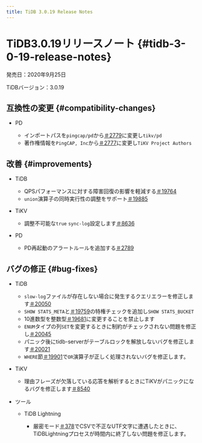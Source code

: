 ```yaml
---
title: TiDB 3.0.19 Release Notes
---
```


# TiDB3.0.19リリースノート {#tidb-3-0-19-release-notes}

発売日：2020年9月25日

TiDBバージョン：3.0.19

## 互換性の変更 {#compatibility-changes}

-   PD

    -   インポートパスを`pingcap/pd`から[＃2779](https://github.com/pingcap/pd/pull/2779)に変更し`tikv/pd`
    -   著作権情報を`PingCAP, Inc`から[＃2777](https://github.com/pingcap/pd/pull/2777)に変更し`TiKV Project Authors`

## 改善 {#improvements}

-   TiDB

    -   QPSパフォーマンスに対する障害回復の影響を軽減する[＃19764](https://github.com/pingcap/tidb/pull/19764)
    -   `union`演算子の同時実行性の調整をサポート[＃19885](https://github.com/pingcap/tidb/pull/19885)

-   TiKV

    -   調整不可能な`true` `sync-log`設定します[＃8636](https://github.com/tikv/tikv/pull/8636)

-   PD

    -   PD再起動のアラートルールを追加する[＃2789](https://github.com/pingcap/pd/pull/2789)

## バグの修正 {#bug-fixes}

-   TiDB

    -   `slow-log`ファイルが存在しない場合に発生するクエリエラーを修正します[＃20050](https://github.com/pingcap/tidb/pull/20050)
    -   `SHOW STATS_META`と[＃19759](https://github.com/pingcap/tidb/pull/19759)の特権チェックを追加し`SHOW STATS_BUCKET`
    -   10進数型を整数型[＃19681](https://github.com/pingcap/tidb/pull/19681)に変更することを禁止します
    -   `ENUM`タイプの列`SET`を変更するときに制約がチェックされない問題を修正し[＃20045](https://github.com/pingcap/tidb/pull/20045)
    -   パニック後にtidb-serverがテーブルロックを解放しないバグを修正します[＃20021](https://github.com/pingcap/tidb/pull/20021)
    -   `WHERE`節[＃19901](https://github.com/pingcap/tidb/pull/19901)で`OR`演算子が正しく処理されないバグを修正します。

-   TiKV

    -   理由フレーズが欠落している応答を解析するときにTiKVがパニックになるバグを修正します[＃8540](https://github.com/tikv/tikv/pull/8540)

-   ツール

    -   TiDB Lightning

        -   厳密モード[＃378](https://github.com/pingcap/tidb-lightning/pull/378)でCSVで不正なUTF文字に遭遇したときに、TiDBLightningプロセスが時間内に終了しない問題を修正します。
